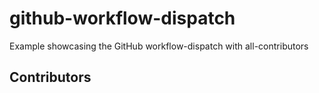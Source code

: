# github-workflow-dispatch
Example showcasing the GitHub workflow-dispatch with all-contributors

## Contributors
<!-- ALL-CONTRIBUTORS-LIST:START - Do not remove or modify this section -->
<!-- ALL-CONTRIBUTORS-LIST:END -->